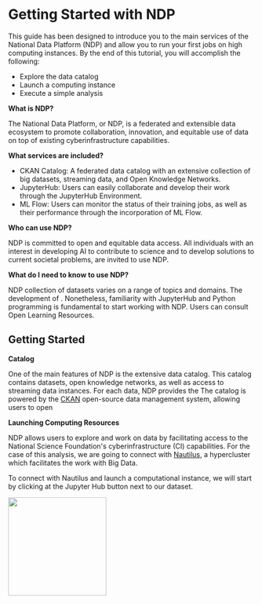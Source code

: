 # Getting Started with NDP

This guide has been designed to introduce you to the main services of the National Data Platform (NDP) and allow you to run your first jobs on high computing instances. By the end of this tutorial, you will accomplish the following:

- Explore the data catalog
- Launch a computing instance
- Execute a simple analysis

**What is NDP?**

The National Data Platform, or NDP, is a federated and extensible data ecosystem to promote collaboration, innovation, and equitable use of data on top of existing cyberinfrastructure capabilities.

**What services are included?**

- CKAN Catalog: A federated data catalog with an extensive collection of big datasets, streaming data, and Open Knowledge Networks.
- JupyterHub: Users can easily collaborate and develop their work through the JupyterHub Environment.
- ML Flow: Users can monitor the status of their training jobs, as well as their performance through the incorporation of ML Flow.

**Who can use NDP?**

NDP is committed to open and equitable data access. All individuals with an interest in developing AI to contribute to science and to develop solutions to current societal problems, are invited to use NDP.

**What do I need to know to use NDP?**

NDP collection of datasets varies on a range of topics and domains. The development of . Nonetheless, familiarity with JupyterHub and Python programming is fundamental to start working with NDP. Users can consult Open Learning Resources.

## Getting Started

**Catalog**

One of the main features of NDP is the extensive data catalog. This catalog contains datasets, open knowledge networks, as well as access to streaming data instances. For each data, NDP provides the
The catalog is powered by the [CKAN](https://ckan.org/) open-source data management system, allowing users to open

**Launching Computing Resources**

NDP allows users to explore and work on data by facilitating access to the National Science Foundation's cyberinfrastructure (CI) capabilities. For the case of this analysis, we are going to connect with [Nautilus](https://nationalresearchplatform.org/nautilus/), a hypercluster which facilitates the work with Big Data.

To connect with Nautilus and launch a computational instance, we will start by clicking at the Jupyter Hub button next to our dataset.

<img src="https://github.com/pramonettivega/images/blob/main/Screenshot%202024-01-09%20204427.png?raw=true" width="200">
